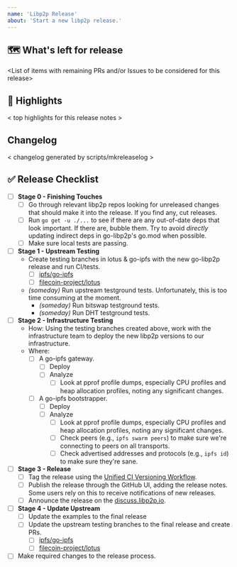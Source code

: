 ```yaml
---
name: 'Libp2p Release'
about: 'Start a new libp2p release.'
---
```


## 🗺 What's left for release

<List of items with remaining PRs and/or Issues to be considered for this release>

## 🔦 Highlights

< top highlights for this release notes >

## Changelog

< changelog generated by scripts/mkreleaselog >

## ✅ Release Checklist

- [ ] **Stage 0 - Finishing Touches**
    - [ ] Go through relevant libp2p repos looking for unreleased changes that should make it into the release. If you find any, cut releases.
    - [ ] Run `go get -u ./...` to see if there are any out-of-date deps that look important. If there are, bubble them. Try to avoid _directly_ updating indirect deps in go-libp2p's go.mod when possible.
    - [ ] Make sure local tests are passing.
- [ ] **Stage 1 - Upstream Testing**
  - Create testing branches in lotus & go-ipfs with the new go-libp2p release and run CI/tests.
    - [ ] [ipfs/go-ipfs](https://github.com/ipfs/go-ipfs)
    - [ ] [filecoin-project/lotus](https://github.com/filecoin-project/lotus)
  - _(someday)_ Run upstream testground tests. Unfortunately, this is too time consuming at the moment.
    - _(someday)_ Run bitswap testground tests.
    - _(someday)_ Run DHT testground tests.
- [ ] **Stage 2 - Infrastructure Testing**
  - How: Using the testing branches created above, work with the infrastructure team to deploy the new libp2p versions to our infrastructure.
  - Where:
    - [ ] A go-ipfs gateway.
      - [ ] Deploy
      - [ ] Analyze
        - [ ] Look at pprof profile dumps, especially CPU profiles and heap allocation profiles, noting any significant changes.
    - [ ] A go-ipfs bootstrapper.
      - [ ] Deploy
      - [ ] Analyze
        - [ ] Look at pprof profile dumps, especially CPU profiles and heap allocation profiles, noting any significant changes.
        - [ ] Check peers (e.g., `ipfs swarm peers`) to make sure we're connecting to peers on all transports.
        - [ ] Check advertised addresses and protocols (e.g., `ipfs id`) to make sure they're sane.
- [ ] **Stage 3 - Release**
  - [ ] Tag the release using the [Unified CI Versioning Workflow](https://github.com/protocol/.github/blob/master/VERSIONING.md).
  - [ ] Publish the release through the GitHub UI, adding the release notes. Some users rely on this to receive notifications of new releases.
  - [ ] Announce the release on the [discuss.libp2p.io](https://discuss.libp2p.io).
- [ ] **Stage 4 - Update Upstream**
  - [ ] Update the examples to the final release
  - [ ] Update the upstream testing branches to the final release and create PRs.
    - [ ] [ipfs/go-ipfs](https://github.com/ipfs/go-ipfs)
    - [ ] [filecoin-project/lotus](https://github.com/filecoin-project/lotus)
- [ ] Make required changes to the release process.
